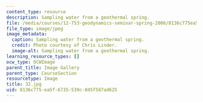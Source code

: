 ```yaml
---
content_type: resource
description: Sampling water from a geothermal spring.
file: /media/courses/12-753-geodynamics-seminar-spring-2006/8136c775ea5f6735539c045f587ad625_32.jpg
file_type: image/jpeg
image_metadata:
  caption: Sampling water from a geothermal spring.
  credit: Photo courtesy of Chris Linder.
  image-alt: Sampling water from a geothermal spring.
learning_resource_types: []
ocw_type: OCWImage
parent_title: Image Gallery
parent_type: CourseSection
resourcetype: Image
title: 32.jpg
uid: 8136c775-ea5f-6735-539c-045f587ad625
---
```

